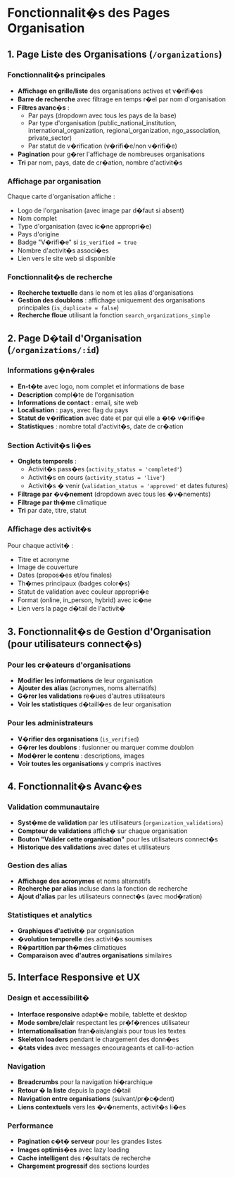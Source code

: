 # Fonctionnalit�s des Pages Organisation

## 1. Page Liste des Organisations (`/organizations`)

### Fonctionnalit�s principales
- **Affichage en grille/liste** des organisations actives et v�rifi�es
- **Barre de recherche** avec filtrage en temps r�el par nom d'organisation
- **Filtres avanc�s** :
  - Par pays (dropdown avec tous les pays de la base)
  - Par type d'organisation (public_national_institution, international_organization, regional_organization, ngo_association, private_sector)
  - Par statut de v�rification (v�rifi�e/non v�rifi�e)
- **Pagination** pour g�rer l'affichage de nombreuses organisations
- **Tri** par nom, pays, date de cr�ation, nombre d'activit�s

### Affichage par organisation
Chaque carte d'organisation affiche :
- Logo de l'organisation (avec image par d�faut si absent)
- Nom complet
- Type d'organisation (avec ic�ne appropri�e)
- Pays d'origine
- Badge "V�rifi�e" si `is_verified = true`
- Nombre d'activit�s associ�es
- Lien vers le site web si disponible

### Fonctionnalit�s de recherche
- **Recherche textuelle** dans le nom et les alias d'organisations
- **Gestion des doublons** : affichage uniquement des organisations principales (`is_duplicate = false`)
- **Recherche floue** utilisant la fonction `search_organizations_simple`

## 2. Page D�tail d'Organisation (`/organizations/:id`)

### Informations g�n�rales
- **En-t�te** avec logo, nom complet et informations de base
- **Description** compl�te de l'organisation
- **Informations de contact** : email, site web
- **Localisation** : pays, avec flag du pays
- **Statut de v�rification** avec date et par qui elle a �t� v�rifi�e
- **Statistiques** : nombre total d'activit�s, date de cr�ation

### Section Activit�s li�es
- **Onglets temporels** :
  - Activit�s pass�es (`activity_status = 'completed'`)
  - Activit�s en cours (`activity_status = 'live'`)
  - Activit�s � venir (`validation_status = 'approved'` et dates futures)
- **Filtrage par �v�nement** (dropdown avec tous les �v�nements)
- **Filtrage par th�me** climatique
- **Tri** par date, titre, statut

### Affichage des activit�s
Pour chaque activit� :
- Titre et acronyme
- Image de couverture
- Dates (propos�es et/ou finales)
- Th�mes principaux (badges color�s)
- Statut de validation avec couleur appropri�e
- Format (online, in_person, hybrid) avec ic�ne
- Lien vers la page d�tail de l'activit�

## 3. Fonctionnalit�s de Gestion d'Organisation (pour utilisateurs connect�s)

### Pour les cr�ateurs d'organisations
- **Modifier les informations** de leur organisation
- **Ajouter des alias** (acronymes, noms alternatifs)
- **G�rer les validations** re�ues d'autres utilisateurs
- **Voir les statistiques** d�taill�es de leur organisation

### Pour les administrateurs
- **V�rifier des organisations** (`is_verified`)
- **G�rer les doublons** : fusionner ou marquer comme doublon
- **Mod�rer le contenu** : descriptions, images
- **Voir toutes les organisations** y compris inactives

## 4. Fonctionnalit�s Avanc�es

### Validation communautaire
- **Syst�me de validation** par les utilisateurs (`organization_validations`)
- **Compteur de validations** affich� sur chaque organisation
- **Bouton "Valider cette organisation"** pour les utilisateurs connect�s
- **Historique des validations** avec dates et utilisateurs

### Gestion des alias
- **Affichage des acronymes** et noms alternatifs
- **Recherche par alias** incluse dans la fonction de recherche
- **Ajout d'alias** par les utilisateurs connect�s (avec mod�ration)

### Statistiques et analytics
- **Graphiques d'activit�** par organisation
- **�volution temporelle** des activit�s soumises
- **R�partition par th�mes** climatiques
- **Comparaison avec d'autres organisations** similaires

## 5. Interface Responsive et UX

### Design et accessibilit�
- **Interface responsive** adapt�e mobile, tablette et desktop
- **Mode sombre/clair** respectant les pr�f�rences utilisateur
- **Internationalisation** fran�ais/anglais pour tous les textes
- **Skeleton loaders** pendant le chargement des donn�es
- **�tats vides** avec messages encourageants et call-to-action

### Navigation
- **Breadcrumbs** pour la navigation hi�rarchique
- **Retour � la liste** depuis la page d�tail
- **Navigation entre organisations** (suivant/pr�c�dent)
- **Liens contextuels** vers les �v�nements, activit�s li�es

### Performance
- **Pagination c�t� serveur** pour les grandes listes
- **Images optimis�es** avec lazy loading
- **Cache intelligent** des r�sultats de recherche
- **Chargement progressif** des sections lourdes

